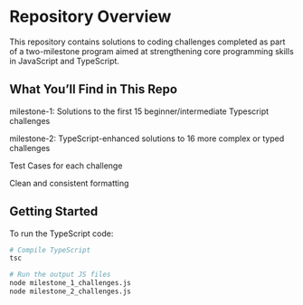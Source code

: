 # Repository Overview

This repository contains solutions to coding challenges completed as part of a two-milestone program aimed at strengthening core programming skills in JavaScript and TypeScript.

## What You’ll Find in This Repo

milestone-1: Solutions to the first 15 beginner/intermediate Typescript challenges

milestone-2: TypeScript-enhanced solutions to 16 more complex or typed challenges

Test Cases for each challenge

Clean and consistent formatting

## Getting Started

To run the TypeScript code:

```bash
# Compile TypeScript
tsc
```
```bash
# Run the output JS files
node milestone_1_challenges.js
node milestone_2_challenges.js
```